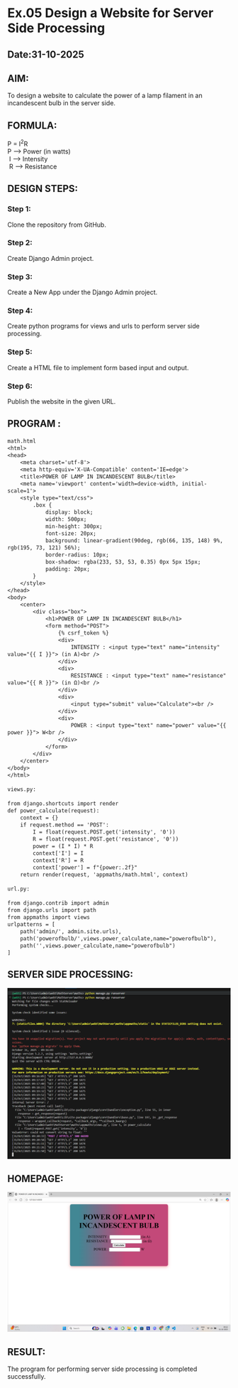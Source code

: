 # Ex.05 Design a Website for Server Side Processing
## Date:31-10-2025

## AIM:
 To design a website to calculate the power of a lamp filament in an incandescent bulb in the server side. 


## FORMULA:
P = I<sup>2</sup>R
<br> P --> Power (in watts)
<br> I --> Intensity
<br> R --> Resistance

## DESIGN STEPS:

### Step 1:
Clone the repository from GitHub.

### Step 2:
Create Django Admin project.

### Step 3:
Create a New App under the Django Admin project.

### Step 4:
Create python programs for views and urls to perform server side processing.

### Step 5:
Create a HTML file to implement form based input and output.

### Step 6:
Publish the website in the given URL.

## PROGRAM :
```
math.html
<html>
<head>
    <meta charset='utf-8'>
    <meta http-equiv='X-UA-Compatible' content='IE=edge'>
    <title>POWER OF LAMP IN INCANDESCENT BULB</title>
    <meta name='viewport' content='width=device-width, initial-scale=1'>
    <style type="text/css">
        .box {
            display: block;
            width: 500px;
            min-height: 300px;
            font-size: 20px;
            background: linear-gradient(90deg, rgb(66, 135, 148) 9%, rgb(195, 73, 121) 56%);
            border-radius: 10px;
            box-shadow: rgba(233, 53, 53, 0.35) 0px 5px 15px;
            padding: 20px;
        }
    </style>
</head>
<body>
    <center>
        <div class="box">
            <h1>POWER OF LAMP IN INCANDESCENT BULB</h1>
            <form method="POST">
                {% csrf_token %}
                <div>
                    INTENSITY : <input type="text" name="intensity" value="{{ I }}"> (in A)<br />
                </div>
                <div>
                    RESISTANCE : <input type="text" name="resistance" value="{{ R }}"> (in Ω)<br />
                </div>
                <div>
                    <input type="submit" value="Calculate"><br />
                </div>
                <div>
                    POWER : <input type="text" name="power" value="{{ power }}"> W<br />
                </div>
            </form>
        </div>
    </center>
</body>
</html>
 
views.py:

from django.shortcuts import render
def power_calculate(request):
    context = {}
    if request.method == 'POST':
        I = float(request.POST.get('intensity', '0'))
        R = float(request.POST.get('resistance', '0'))
        power = (I * I) * R
        context['I'] = I
        context['R'] = R
        context['power'] = f"{power:.2f}"
    return render(request, 'appmaths/math.html', context) 

url.py:

from django.contrib import admin
from django.urls import path
from appmaths import views
urlpatterns = [
    path('admin/', admin.site.urls),
    path('powerofbulb/',views.power_calculate,name="powerofbulb"),
    path('',views.power_calculate,name="powerofbulb")
]
```



## SERVER SIDE PROCESSING:
![alt text](<Screenshot 2025-10-31 092252.png>)

## HOMEPAGE:
![alt text](<Screenshot 2025-10-31 092216.png>)

## RESULT:
The program for performing server side processing is completed successfully.
